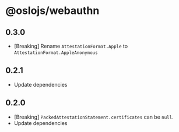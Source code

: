 # @oslojs/webauthn

## 0.3.0

- [Breaking] Rename `AttestationFormat.Apple` to `AttestationFormat.AppleAnonymous`

## 0.2.1

- Update dependencies

## 0.2.0

- [Breaking] `PackedAttestationStatement.certificates` can be `null`.
- Update dependencies
